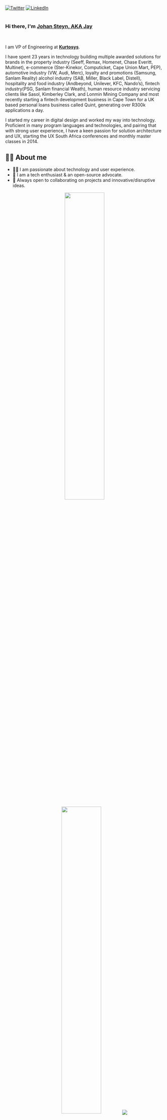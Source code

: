<div align="left">
  <a href="https://twitter.com/_JSteyn">
    <img src="https://img.shields.io/twitter/follow/_JSteyn?label=Twitter&logo=twitter&style=flat-square&color=1da1f2&logoColor=ffffff" alt="Twitter"/></a>
  <a href="https://www.linkedin.com/in/johansteyn/">
    <img src="https://img.shields.io/static/v1?logo=linkedin&style=flat-square&color=0072b1&label=LinkedIn&message=%E2%98%86" alt="LinkedIn"/></a>
</div>

<br />

### Hi there, I'm [Johan Steyn, AKA Jay](https://www.linkedin.com/in/johansteyn/)
<br />

I am VP of Engineering at <strong>[Kurtosys](https://kurtosys.com/)</strong>.


I have spent 23 years in technology building multiple awarded solutions for brands in the property industry (Seeff, Remax, Homenet, Chase Everitt, Multinet), e-commerce (Ster-Kinekor, Computicket, Cape Union Mart, PEP), automotive industry (VW, Audi, Merc), loyalty and promotions (Samsung, Sanlam Reality) alcohol industry (SAB, Miller, Black Label, Distell), hospitality and food industry (Andbeyond, Unilever, KFC, Nando’s), fintech industry(PSG, Sanlam financial Weath), human resource industry servicing clients like Sasol, Kimberley Clark, and Lonmin Mining Company and most recently starting a fintech development business in Cape Town for a UK based personal loans business called Quint, generating over R300k applications a day.

I started my career in digital design and worked my way into technology. Proficient in many program languages and technologies, and pairing that with strong user experience, I have a keen passion for solution architecture and UX, starting the UX South Africa conferences and monthly master classes in 2014.
<br />

## 👩‍💻 About me
- 👨‍💻 I am passionate about technology and user experience.
- 🤔 I am a tech enthusiast & an open-source advocate.
- 🔭 Always open to collaborating on projects and innovative/disruptive ideas. 

<p align="center">
  <img height="50%" align="center"  width="auto" src ="https://github-readme-stats.vercel.app/api?username=ErenPhayte&show_icons=true&count_private=true&theme=darcula&hide_border=true&bg_color=00000000">
  <img height="50%" align="center"  width="auto" src ="https://github-readme-stats.vercel.app/api/top-langs/?username=ErenPhayte&layout=compact&hide_border=true&theme=darcula&bg_color=00000000&langs_count=8">
  <img src ="https://github-readme-streak-stats.herokuapp.com?user=ErenPhayte&theme=darcula&hide_border=true&background=FFFFFF00">
</p>

  
<br /><br /> 

<div align="center">

![visitors](https://visitor-badge.laobi.icu/badge?page_id=ErenPhayte.ErenPhayte)
</div>
